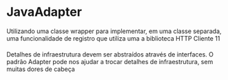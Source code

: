 # JavaAdapter
Utilizando uma classe wrapper para implementar, em uma classe separada, uma funcionalidade de registro que utiliza uma a biblioteca HTTP Cliente 11 
####
Detalhes de infraestrutura devem ser abstraídos através de interfaces. 
 O padrão Adapter pode nos ajudar a trocar detalhes de infraestrutura, sem muitas dores de cabeça
